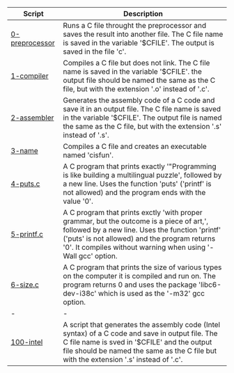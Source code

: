 |Script|Description|
|-|-|
|[0-preprocessor](0-preprocessor)|Runs a C file throught the preprocessor and saves the result into another file. The C file name is saved in the variable '$CFILE'. The output is saved in the file 'c'.|
|[1-compiler](1-compiler)|Compiles a C file but does not link. The C file name is saved in the variable '$CFILE'. the output file should be named the same as the C file, but with the extension '.o' instead of '.c'.|
|[2-assembler](2-assembler)|Generates the assembly code of a C code and save it in an output file. The C file name is saved in the variable '$CFILE'. The output file is named the same as the C file, but with the extension '.s' instead of '.s'.|
|[3-name](3-name)|Compiles a C file and creates an executable named 'cisfun'.|
|[4-puts.c](4-puts.c)|A C program that prints exactly '"Programming is like building a multilingual puzzle', followed by a new line. Uses the function 'puts' ('printf' is not allowed) and the program ends with the value '0'.|
|[5-printf.c](5-printf.c)|A C program that prints exctly 'with proper grammar, but the outcome is a piece of art,', followed by a new line. Uses the function 'printf' ('puts' is not allowed) and the program returns '0'. It compiles without warning when using '-Wall gcc' option.|
|[6-size.c](6-size.c)|A C program that prints the size of various types on the computer it is compiled and run on. The program returns 0 and uses the package 'libc6-dev-i38c' which is used as the '-m32' gcc option.|
|-|-|
|[100-intel](100-intel)|A script that generates the assembly code (Intel syntax) of a C code and save in output file. The C file name is sved in '$CFILE' and the output file should be named the same as the C file but with the extension '.s' instead of '.c'.|
